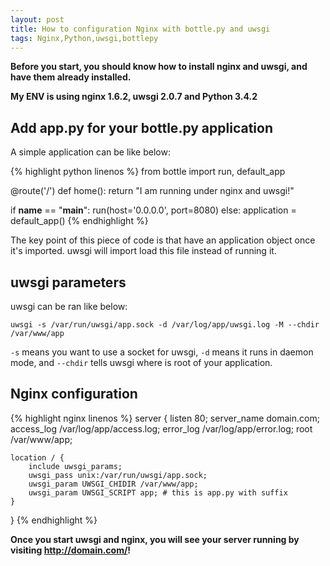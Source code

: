 ```yaml
---
layout: post
title: How to configuration Nginx with bottle.py and uwsgi
tags: Nginx,Python,uwsgi,bottlepy
---
```

**Before you start, you should know how to install nginx and uwsgi, and have them already installed.**

**My ENV is using nginx 1.6.2, uwsgi 2.0.7 and Python 3.4.2**

## Add app.py for your bottle.py application

A simple application can be like below:

{% highlight python linenos %}
from bottle import run, default_app

@route('/')
def home():
    return "I am running under nginx and uwsgi!"

if __name__ == "__main__":
    run(host='0.0.0.0', port=8080)
else:
    application = default_app()
{% endhighlight %}

The key point of this piece of code is that have an application object once it's imported. uwsgi will import load this file instead of running it.

## uwsgi parameters

uwsgi can be ran like below:

`uwsgi -s /var/run/uwsgi/app.sock -d /var/log/app/uwsgi.log -M --chdir /var/www/app`

`-s` means you want to use a socket for uwsgi, `-d` means it runs in daemon mode, and `--chdir` tells uwsgi where is root of your application.

## Nginx configuration

{% highlight nginx linenos %}
server {
    listen 80;
    server_name domain.com;
    access_log /var/log/app/access.log;
    error_log /var/log/app/error.log;
    root /var/www/app;

    location / {
        include uwsgi_params;
        uwsgi_pass unix:/var/run/uwsgi/app.sock;
        uwsgi_param UWSGI_CHIDIR /var/www/app;
        uwsgi_param UWSGI_SCRIPT app; # this is app.py with suffix
    }
}
{% endhighlight %}

**Once you start uwsgi and nginx, you will see your server running by visiting http://domain.com/!**